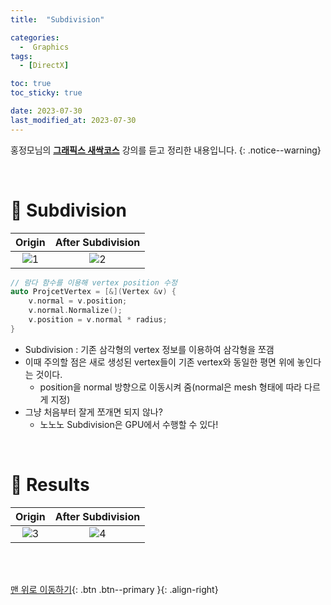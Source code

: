 ```yaml
---
title:  "Subdivision" 

categories:
  -  Graphics
tags:
  - [DirectX]

toc: true
toc_sticky: true

date: 2023-07-30
last_modified_at: 2023-07-30
---
```



홍정모님의 **[그래픽스 새싹코스](https://honglab.co.kr/)** 강의를 듣고 정리한 내용입니다.
{: .notice--warning}

<br>


# 🐥 Subdivision

| Origin | After Subdivision |
|:-:|:-:|
|![1](https://github.com/inhopp/inhopp/assets/96368476/ee5df84f-3c1e-4b4a-819c-c2171d20b1ed)|![2](https://github.com/inhopp/inhopp/assets/96368476/23da9d02-3d7a-439f-a3bc-84d9b931a991) | 

``` cpp
// 람다 함수를 이용해 vertex position 수정
auto ProjcetVertex = [&](Vertex &v) {
    v.normal = v.position;
    v.normal.Normalize();
    v.position = v.normal * radius;
}
```

- Subdivision : 기존 삼각형의 vertex 정보를 이용하여 삼각형을 쪼갬
- 이때 주의할 점은 새로 생성된 vertex들이 기존 vertex와 동일한 평면 위에 놓인다는 것이다.
    - position을 normal 방향으로 이동시켜 줌(normal은 mesh 형태에 따라 다르게 지정)
- 그냥 처음부터 잘게 쪼개면 되지 않나?
    - 노노노 Subdivision은 GPU에서 수행할 수 있다!

<br>


# 🐥 Results

| Origin | After Subdivision |
|:-:|:-:|
|![3](https://github.com/inhopp/inhopp/assets/96368476/273c38d2-257a-4709-8075-26dad4d04203)|![4](https://github.com/inhopp/inhopp/assets/96368476/479c7c38-999d-4d8c-84c8-18a1d5104a76) | 




<br>
<br>


[맨 위로 이동하기](#){: .btn .btn--primary }{: .align-right}